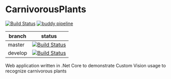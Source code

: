 # CarnivorousPlants
[![Build Status](https://dev.azure.com/bpelikan/CarnivorousPlants/_apis/build/status/CarnivorousPlants-CI?branchName=master)](https://dev.azure.com/bpelikan/CarnivorousPlants/_build/latest?definitionId=15&branchName=master) [![buddy pipeline](https://app.buddy.works/bpelikan/carnivorousplants/pipelines/pipeline/179604/badge.svg?token=01480216e0ec75b4a668ab891c7493093a7bbd4e4b08a13588c636edc74da523 "buddy pipeline")](https://app.buddy.works/bpelikan/carnivorousplants/pipelines/pipeline/179604)

| branch|status|
|---------------------------------|---|
| master  |[![Build Status](https://dev.azure.com/bpelikan/CarnivorousPlants/_apis/build/status/CP-master-CI?branchName=master)](https://dev.azure.com/bpelikan/CarnivorousPlants/_build/latest?definitionId=15&branchName=master)|
| develop |[![Build Status](https://dev.azure.com/bpelikan/CarnivorousPlants/_apis/build/status/CP-develop-CI?branchName=develop)](https://dev.azure.com/bpelikan/CarnivorousPlants/_build/latest?definitionId=18&branchName=develop)|



Web application written in .Net Core to demonstrate Custom Vision usage to recognize carnivorous plants
